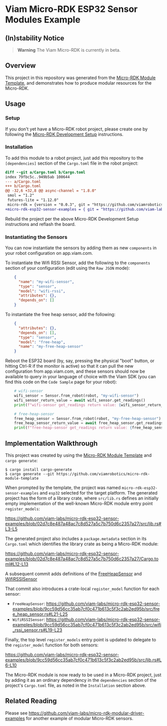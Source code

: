 # Viam Micro-RDK ESP32 Sensor Modules Example

## (In)stability Notice

> **Warning** The Viam Micro-RDK is currently in beta.

## Overview

This project in this repository was generated from the [Micro-RDK
Module
Template](https://github.com/viamrobotics/micro-rdk-module-template),
and demonstrates how to produce modular resources for the Micro-RDK.

## Usage

### Setup

If you don't yet have a Micro-RDK robot project, please create one by
following the [Micro-RDK Development
Setup](https://docs.viam.com/installation/prepare/microcontrollers/development-setup/)
instructions.

### Installation

To add this module to a robot project, just add this repository to the
`[dependencies]` section of the `Cargo.toml` file in the robot
project:


``` diff
diff --git a/Cargo.toml b/Cargo.toml
index 79fbc5c..949b5ab 100644
--- a/Cargo.toml
+++ b/Cargo.toml
@@ -32,6 +32,8 @@ async-channel = "1.8.0"
 smol = "1.2"
 futures-lite = "1.12.0"
 micro-rdk = {version = "0.0.3", git = "https://github.com/viamrobotics/micro-rdk.git", features = ["esp32"]}
+micro-rdk-esp32-sensor-examples = { git = "https://github.com/viam-labs/micro-rdk-esp32-sensor-examples" }
```

Rebuild the project per the above Micro-RDK Development Setup
instructions and reflash the board.

### Instantiating the Sensors

You can now instantiate the sensors by adding them as new `components`
in your robot configuration on app.viam.com.

To instantiate the Wifi RSSI Sensor, add the following to the
`components` section of your configuration (edit using the `Raw JSON`
mode):

``` json
    {
      "name": "my-wifi-sensor",
      "type": "sensor",
      "model": "wifi-rssi",
      "attributes": {},
      "depends_on": []
    }
```

To instantiate the free heap sensor, add the following:

``` json
    {
      "attributes": {},
      "depends_on": [],
      "type": "sensor",
      "model": "free-heap",
      "name": "my-free-heap-sensor"
    }
```

Reboot the ESP32 board (by, say, pressing the physical "boot" button,
or hitting Ctrl-R if the monitor is active) so that it can pull the
new configuration from app.viam.com, and these sensors should now be
available to query in your language of choice with the Viam SDK (you
can find this code on the `Code Sample` page for your robot):

``` python
    # wifi-sensor
    wifi_sensor = Sensor.from_robot(robot, "my-wifi-sensor")
    wifi_sensor_return_value = await wifi_sensor.get_readings()
    print(f"wifi-sensor get_readings return value: {wifi_sensor_return_value}")

    # free-heap-sensor
    free_heap_sensor = Sensor.from_robot(robot, "my-free-heap-sensor")
    free_heap_sensor_return_value = await free_heap_sensor.get_readings()
    print(f"free-heap-sensor get_readings return value: {free_heap_sensor_return_value}")
```

## Implementation Walkthrough

This project was created by using the [Micro-RDK Module
Template](https://github.com/viamrobotics/micro-rdk-module-template)
and `cargo generate`:

``` shell
$ cargo install cargo-generate
$ cargo generate --git https://github.com/viamrobotics/micro-rdk-module-template
```

When prompted by the template, the project was named
`micro-rdk-esp32-sensor-examples` and `esp32` selected for the target
platform. The generated project has the form of a library crate, where
`src/lib.rs` defines an initially empty implementation of the
well-known Micro-RDK module entry point `register_models`:

https://github.com/viam-labs/micro-rdk-esp32-sensor-examples/blob/02d7c8e487a48ac7c8d527a5c7b750d6c2357a27/src/lib.rs#L3-L5

The generated project also includes a `package.metadata` section in
its `Cargo.toml` which identifies the library crate as being a
Micro-RDK module:

https://github.com/viam-labs/micro-rdk-esp32-sensor-examples/blob/02d7c8e487a48ac7c8d527a5c7b750d6c2357a27/Cargo.toml#L12-L13

A subsequent commit adds definitions of the
[FreeHeapSensor](https://github.com/viam-labs/micro-rdk-esp32-sensor-examples/blob/9cc59d56cc35ab7cf0c471b613c5f3c2ab2ed95b/src/wifi_rssi_sensor.rs)
and
[WifiRSSISensor](https://github.com/viam-labs/micro-rdk-esp32-sensor-examples/blob/9cc59d56cc35ab7cf0c471b613c5f3c2ab2ed95b/src/free_heap_sensor.rs)

That commit also introduces a crate-local `register_model` function
for each sensor:

- `FreeHeapSensor`: https://github.com/viam-labs/micro-rdk-esp32-sensor-examples/blob/9cc59d56cc35ab7cf0c471b613c5f3c2ab2ed95b/src/free_heap_sensor.rs#L21-L25
- `WifiRSSISensor`: https://github.com/viam-labs/micro-rdk-esp32-sensor-examples/blob/9cc59d56cc35ab7cf0c471b613c5f3c2ab2ed95b/src/wifi_rssi_sensor.rs#L19-L23

Finally, the top level `register_models` entry point is updated to delegate to the `register_model` function for both sensors:

https://github.com/viam-labs/micro-rdk-esp32-sensor-examples/blob/9cc59d56cc35ab7cf0c471b613c5f3c2ab2ed95b/src/lib.rs#L6-L10

The Micro-RDK module is now ready to be used in a Micro-RDK project,
just by adding it as an ordinary dependency in the `dependencies`
section of the project's `Cargo.toml` file, as noted in the
`Installation` section above.

## Related Reading

Please see
https://github.com/viam-labs/micro-rdk-modular-driver-examples for
another example of modular Micro-RDK sensors.
